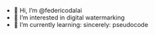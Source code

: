 - 👋 Hi, I’m @federicodalai
- 👀 I’m interested in digital watermarking
- 🌱 I’m currently learning: sincerely: pseudocode


<!---
federicodalai/federicodalai is a ✨ special ✨ repository because its `README.md` (this file) appears on your GitHub profile.
You can click the Preview link to take a look at your changes.
--->
